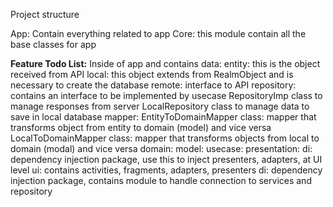 Project structure

App: Contain everything related to app
Core: this module contain all the base classes for app

<b>Feature Todo List:</b>
	Inside of app and contains
	data:
		entity: this is the object received from API
		local: this object extends from RealmObject and is necessary to create the database
		remote: interface to API
		repository:
			contains an interface to be implemented by usecase
			RepositoryImp class to manage responses from server
			LocalRepository class to manage data to save in local database
			mapper:
				EntityToDomainMapper class: mapper that transforms object from entity to domain (model) and vice versa
				LocalToDomainMapper class: mapper that transforms objects from local to domain (modal) and vice versa
	domain:
		model:
		usecase:
	presentation:
		di: dependency injection package, use this to inject presenters, adapters, at UI level
		ui: contains activities, fragments, adapters, presenters
	di: dependency injection package, contains module to handle connection to services and repository

